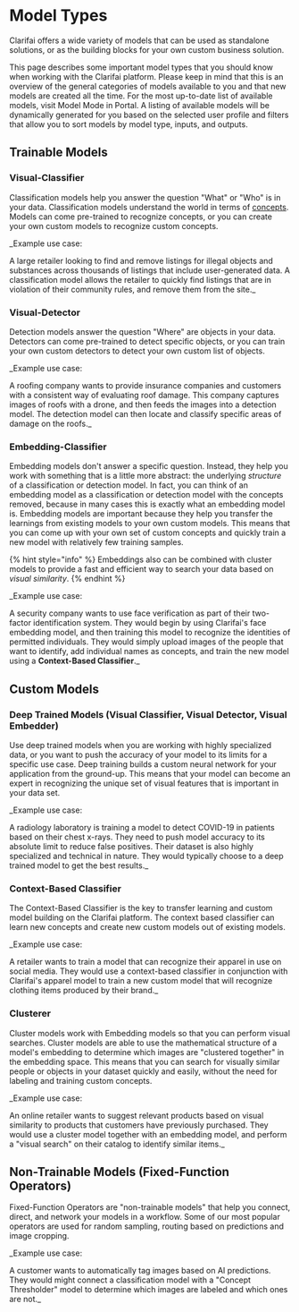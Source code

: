 # Model Types

Clarifai offers a wide variety of models that can be used as standalone solutions, or as the building blocks for your own custom business solution.

This page describes some important model types that you should know when working with the Clarifai platform. Please keep in mind that this is an overview of the general categories of models available to you and that new models are created all the time. For the most up-to-date list of available models, visit Model Mode in Portal. A listing of available models will be dynamically generated for you based on the selected user profile and filters that allow you to sort models by model type, inputs, and outputs.

## Trainable Models

### Visual-Classifier

Classification models help you answer the question "What" or "Who" is in your data. Classification models understand the world in terms of [concepts](https://docs.clarifai.com/api-guide/concepts). Models can come pre-trained to recognize concepts, or you can create your own custom models to recognize custom concepts.

\_Example use case:

A large retailer looking to find and remove listings for illegal objects and substances across thousands of listings that include user-generated data. A classification model allows the retailer to quickly find listings that are in violation of their community rules, and remove them from the site.\_

### Visual-Detector

Detection models answer the question "Where" are objects in your data. Detectors can come pre-trained to detect specific objects, or you can train your own custom detectors to detect your own custom list of objects.

\_Example use case:

A roofing company wants to provide insurance companies and customers with a consistent way of evaluating roof damage. This company captures images of roofs with a drone, and then feeds the images into a detection model. The detection model can then locate and classify specific areas of damage on the roofs.\_

### Embedding-Classifier

Embedding models don't answer a specific question. Instead, they help you work with something that is a little more abstract: the underlying _structure_ of a classification or detection model. In fact, you can think of an embedding model as a classification or detection model with the concepts removed, because in many cases this is exactly what an embedding model is. Embedding models are important because they help you transfer the learnings from existing models to your own custom models. This means that you can come up with your own set of custom concepts and quickly train a new model with relatively few training samples.

{% hint style="info" %}
Embeddings also can be combined with cluster models to provide a fast and efficient way to search your data based on _visual similarity_.
{% endhint %}

\_Example use case:

A security company wants to use face verification as part of their two-factor identification system. They would begin by using Clarifai's face embedding model, and then training this model to recognize the identities of permitted individuals. They would simply upload images of the people that want to identify, add individual names as concepts, and train the new model using a **Context-Based Classifier**.\_

## Custom Models

### Deep Trained Models \(Visual Classifier, Visual Detector, Visual Embedder\)

Use deep trained models when you are working with highly specialized data, or you want to push the accuracy of your model to its limits for a specific use case. Deep training builds a custom neural network for your application from the ground-up. This means that your model can become an expert in recognizing the unique set of visual features that is important in your data set.

\_Example use case:

A radiology laboratory is training a model to detect COVID-19 in patients based on their chest x-rays. They need to push model accuracy to its absolute limit to reduce false positives. Their dataset is also highly specialized and technical in nature. They would typically choose to a deep trained model to get the best results.\_

### Context-Based Classifier

The Context-Based Classifier is the key to transfer learning and custom model building on the Clarifai platform. The context based classifier can learn new concepts and create new custom models out of existing models.

\_Example use case:

A retailer wants to train a model that can recognize their apparel in use on social media. They would use a context-based classifier in conjunction with Clarifai's apparel model to train a new custom model that will recognize clothing items produced by their brand.\_

### Clusterer

Cluster models work with Embedding models so that you can perform visual searches. Cluster models are able to use the mathematical structure of a model's embedding to determine which images are "clustered together" in the embedding space. This means that you can search for visually similar people or objects in your dataset quickly and easily, without the need for labeling and training custom concepts.

\_Example use case:

An online retailer wants to suggest relevant products based on visual similarity to products that customers have previously purchased. They would use a cluster model together with an embedding model, and perform a "visual search" on their catalog to identify similar items.\_

## Non-Trainable Models \(Fixed-Function Operators\)

Fixed-Function Operators are "non-trainable models" that help you connect, direct, and network your models in a workflow. Some of our most popular operators are used for random sampling, routing based on predictions and image cropping.

\_Example use case:

A customer wants to automatically tag images based on AI predictions. They would might connect a classification model with a "Concept Thresholder" model to determine which images are labeled and which ones are not.\_

